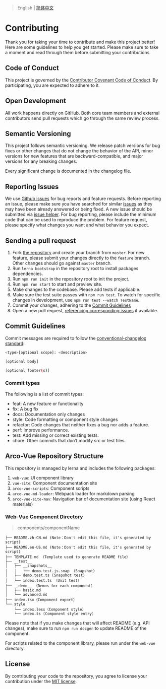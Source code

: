 
> English | [简体中文](./CONTRIBUTING.zh-CN.md)
# Contributing

Thank you for taking your time to contribute and make this project better! Here are some guidelines to help you get started. Please make sure to take a moment and read through them before submitting your contributions.

## Code of Conduct

This project is governed by the [Contributor Covenant Code of Conduct](./CODE_OF_CONDUCT.md). By participating, you are expected to adhere to it.

## Open Development

All work happens directly on GitHub. Both core team members and external contributors send pull requests which go through the same review process.

## Semantic Versioning

This project follows semantic versioning. We release patch versions for bug fixes or other changes that do not change the behavior of the API, minor versions for new features that are backward-compatible, and major versions for any breaking changes.

Every significant change is documented in the changelog file.

## Reporting Issues

We use [Github issues](https://github.com/arco-design/arco-design-vue/issues) for bug reports and feature requests. Before reporting an issue, please make sure you have searched for similar [issues](https://github.com/arco-design/arco-design-vue/issues) as they may have been already answered or being fixed. A new issue should be submitted via [issue helper](https://arco-design/issue-helper?repo=arco-design-vue). For bug reporting, please include the minimum code that can be used to reproduce the problem. For feature request, please specify what changes you want and what behavior you expect.

## Sending a pull request

1. Fork [the repository](https://github.com/arco-design/arco-design-vue) and create your branch from `master`. For new feature, please submit your changes directly to the `feature` branch. Other changes should go against `master` branch.
1. Run `lerna bootstrap` in the repository root to install packages dependencies.
1. Run `npm run init` in the repository root to init the project.
1. Run `npm run start` to start and preview site.
1. Make changes to the codebase. Please add tests if applicable.
1. Make sure the test suite passes with `npm run test`. To watch for specific changes in development, use `npm run test --watch TestName`.
1. Commit your changes, adhering to the [Commit Guidelines](#commit-guidelines)
1. Open a new pull request, [referencing corresponding issues](https://docs.github.com/en/issues/tracking-your-work-with-issues/linking-a-pull-request-to-an-issue#linking-a-pull-request-to-an-issue-using-a-keyword) if available.

## Commit Guidelines

Commit messages are required to follow the [conventional-changelog standard](https://www.conventionalcommits.org/en/v1.0.0/):

```bash
<type>[optional scope]: <description>

[optional body]

[optional footer(s)]
```

### Commit types

The following is a list of commit types:

- feat: A new feature or functionality
- fix: A bug fix
- docs: Documentation only changes
- style: Code formatting or component style changes
- refactor: Code changes that neither fixes a bug nor adds a feature.
- perf: Improve performance.
- test: Add missing or correct existing tests.
- chore: Other commits that don’t modify src or test files.


## Arco-Vue Repository Structure

This repository is managed by lerna and includes the following packages:

1. `web-vue`: UI component library
2. `vue-site`: Component documentation site
3. `arco-vue-scripts`: Component scripts
4. `arco-vue-md-loader`: Webpack loader for markdown parsing
5. `arco-vue-site-nav`: Navigation bar of documentation site (using React materials)

### Web-Vue Component Directory

> components/componentName

```
├── README.zh-CN.md (Note：Don't edit this file, it's generated by script)
├── README.en-US.md (Note：Don't edit this file, it's generated by script)
├── TEMPLATE.md （Template used to generate README file）
├── __test__
│   ├── __snapshots__
│   │   └── demo.test.js.snap （Snapshot）
│   ├── demo.test.ts (Snapshot test)
│   └── index.test.ts （Unit test）
├── __demo__ （Demos for each component）
│   ├── basic.md
│   └── advanced.md
├── index.tsx（Component export）
└── style
    └── index.less（Component style）
    └── index.ts (Component style entry)
```

Please note that if you make changes that will affect README (e.g. API changes), make sure to run `npm run docgen` to update README of the component.

For scripts related to the component library, please run under the `web-vue` directory.

## License

By contributing your code to the repository, you agree to license your contribution under the [MIT license](./LICENSE).